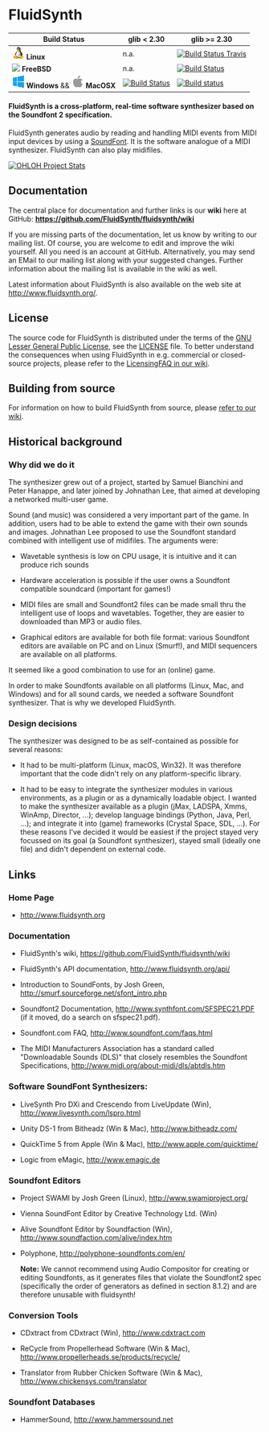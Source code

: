 # FluidSynth

| Build Status | glib < 2.30 | glib >= 2.30 |
|---|---|---|
| ![Linux](https://raw.githubusercontent.com/microsoft/azure-pipelines-tasks/master/docs/res/linux_med.png) **Linux** | n.a. | [![Build Status Travis](https://travis-ci.org/FluidSynth/fluidsynth.svg?branch=master)](https://travis-ci.org/FluidSynth/fluidsynth/branches) |
| <img src="https://www.theinquirer.net/w-images/866eae81-b13b-47b5-8180-929943e9dc21/0/daemonhammerfreebsd-580x358.jpg" height="25"> **FreeBSD** | n.a. | [![Build Status](https://api.cirrus-ci.com/github/FluidSynth/fluidsynth.svg?branch=master)](https://cirrus-ci.com/github/FluidSynth/fluidsynth) |
| ![Win](https://raw.githubusercontent.com/microsoft/azure-pipelines-tasks/master/docs/res/win_med.png) **Windows** && ![macOS](https://raw.githubusercontent.com/microsoft/azure-pipelines-tasks/master/docs/res/apple_med.png) **MacOSX** | [![Build Status](https://dev.azure.com/tommbrt/tommbrt/_apis/build/status/FluidSynth.fluidsynth?branchName=master)](https://dev.azure.com/tommbrt/tommbrt/_build/latest?definitionId=3&branchName=master) | [![Build status](https://ci.appveyor.com/api/projects/status/anbmtebt5uk4q1it/branch/master?svg=true)](https://ci.appveyor.com/project/derselbst/fluidsynth-g2ouw/branch/master) |


#### FluidSynth is a cross-platform, real-time software synthesizer based on the Soundfont 2 specification.

FluidSynth generates audio by reading and handling MIDI events from MIDI input devices by using a [SoundFont](https://github.com/FluidSynth/fluidsynth/wiki/SoundFont). It is the software analogue of a MIDI synthesizer. FluidSynth can also play midifiles.

[![OHLOH Project Stats](https://www.openhub.net/p/fluidsynth/widgets/project_thin_badge?format=gif)](https://www.openhub.net/p/fluidsynth)

## Documentation

The central place for documentation and further links is our **wiki** here at GitHub: **https://github.com/FluidSynth/fluidsynth/wiki**

If you are missing parts of the documentation, let us know by writing to our mailing list.
Of course, you are welcome to edit and improve the wiki yourself. All you need is an account at GitHub. Alternatively, you may send an EMail to our mailing list along with your suggested changes. Further information about the mailing list is available in the wiki as well.

Latest information about FluidSynth is also available on the web site at http://www.fluidsynth.org/.

## License

The source code for FluidSynth is distributed under the terms of the [GNU Lesser General Public License](https://www.gnu.org/licenses/old-licenses/lgpl-2.1.html), see the [LICENSE](https://github.com/FluidSynth/fluidsynth/blob/master/LICENSE) file. To better understand the consequences when using FluidSynth in e.g. commercial or closed-source projects, please refer to the [LicensingFAQ in our wiki](https://github.com/FluidSynth/fluidsynth/wiki/LicensingFAQ).

## Building from source

For information on how to build FluidSynth from source, please [refer to our wiki](https://github.com/FluidSynth/fluidsynth/wiki/BuildingWithCMake).

## Historical background

### Why did we do it

The synthesizer grew out of a project, started by Samuel Bianchini and
Peter Hanappe, and later joined by Johnathan Lee, that aimed at
developing a networked multi-user game.

Sound (and music) was considered a very important part of the game. In
addition, users had to be able to extend the game with their own
sounds and images. Johnathan Lee proposed to use the Soundfont
standard combined with intelligent use of midifiles. The arguments
were:

- Wavetable synthesis is low on CPU usage, it is intuitive and it can
  produce rich sounds

- Hardware acceleration is possible if the user owns a Soundfont
  compatible soundcard (important for games!)

- MIDI files are small and Soundfont2 files can be made small thru the
  intelligent use of loops and wavetables. Together, they are easier to
  downloaded than MP3 or audio files.

- Graphical editors are available for both file format: various
  Soundfont editors are available on PC and on Linux (Smurf!), and
  MIDI sequencers are available on all platforms.

It seemed like a good combination to use for an (online) game. 

In order to make Soundfonts available on all platforms (Linux, Mac,
and Windows) and for all sound cards, we needed a software Soundfont
synthesizer. That is why we developed FluidSynth.

### Design decisions

The synthesizer was designed to be as self-contained as possible for
several reasons:

- It had to be multi-platform (Linux, macOS, Win32). It was therefore
  important that the code didn't rely on any platform-specific
  library.

- It had to be easy to integrate the synthesizer modules in various
  environments, as a plugin or as a dynamically loadable object. I
  wanted to make the synthesizer available as a plugin (jMax, LADSPA,
  Xmms, WinAmp, Director, ...); develop language bindings (Python,
  Java, Perl, ...); and integrate it into (game) frameworks (Crystal
  Space, SDL, ...). For these reasons I've decided it would be easiest
  if the project stayed very focussed on its goal (a Soundfont
  synthesizer), stayed small (ideally one file) and didn't dependent
  on external code.


## Links

### Home Page

- http://www.fluidsynth.org

### Documentation

- FluidSynth's wiki, https://github.com/FluidSynth/fluidsynth/wiki

- FluidSynth's API documentation, http://www.fluidsynth.org/api/

- Introduction to SoundFonts, by Josh Green,
  http://smurf.sourceforge.net/sfont_intro.php

- Soundfont2 Documentation, http://www.synthfont.com/SFSPEC21.PDF (if
  it moved, do a search on sfspec21.pdf).

- Soundfont.com FAQ, http://www.soundfont.com/faqs.html

- The MIDI Manufacturers Association has a standard called "Downloadable
  Sounds (DLS)" that closely resembles the Soundfont Specifications,
  http://www.midi.org/about-midi/dls/abtdls.htm


### Software SoundFont Synthesizers:

- LiveSynth Pro DXi and Crescendo from LiveUpdate (Win),
http://www.livesynth.com/lspro.html

- Unity DS-1 from Bitheadz (Win & Mac), http://www.bitheadz.com/

- QuickTime 5 from Apple (Win & Mac), http://www.apple.com/quicktime/

- Logic from eMagic, http://www.emagic.de


### Soundfont Editors

- Project SWAMI by Josh Green (Linux), http://www.swamiproject.org/

- Vienna SoundFont Editor by Creative Technology Ltd. (Win)

- Alive Soundfont Editor by Soundfaction (Win), http://www.soundfaction.com/alive/index.htm

- Polyphone, http://polyphone-soundfonts.com/en/

    **Note:** We cannot recommend using Audio Compositor for creating or editing Soundfonts, as it generates files that violate the Soundfont2 spec (specifically the order of generators as defined in section 8.1.2) and are therefore unusable with fluidsynth!

### Conversion Tools

- CDxtract from CDxtract  (Win), http://www.cdxtract.com

- ReCycle from Propellerhead Software (Win & Mac),
http://www.propellerheads.se/products/recycle/

- Translator from Rubber Chicken Software (Win & Mac),
http://www.chickensys.com/translator


### Soundfont Databases

- HammerSound, http://www.hammersound.net
